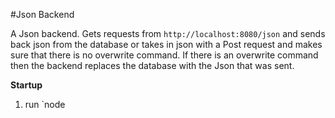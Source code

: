 #Json Backend

A Json backend. Gets requests from `http://localhost:8080/json` and sends back json from the database or takes in json with a Post request and makes sure that there is no overwrite command.
If there is an overwrite command then the backend replaces the database with the Json that was sent.

**Startup**
1. run `node 
